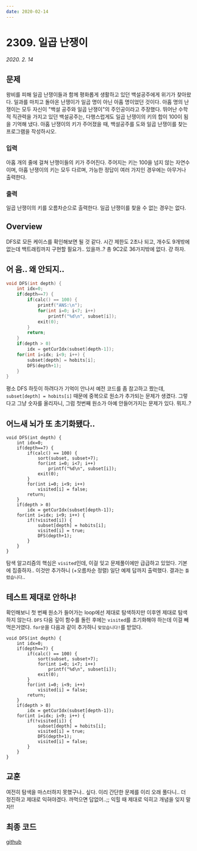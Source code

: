 ```yaml
---
date: 2020-02-14
---
```

# 2309. 일곱 난쟁이
*2020. 2. 14*
## 문제
왕비를 피해 일곱 난쟁이들과 함께 평화롭게 생활하고 있던 백설공주에게 위기가 찾아왔다. 일과를 마치고 돌아온 난쟁이가 일곱 명이 아닌 아홉 명이었던 것이다.
아홉 명의 난쟁이는 모두 자신이 "백설 공주와 일곱 난쟁이"의 주인공이라고 주장했다. 뛰어난 수학적 직관력을 가지고 있던 백설공주는, 다행스럽게도 일곱 난쟁이의 키의 합이 100이 됨을 기억해 냈다.
아홉 난쟁이의 키가 주어졌을 때, 백설공주를 도와 일곱 난쟁이를 찾는 프로그램을 작성하시오.
### 입력
아홉 개의 줄에 걸쳐 난쟁이들의 키가 주어진다. 주어지는 키는 100을 넘지 않는 자연수이며, 아홉 난쟁이의 키는 모두 다르며, 가능한 정답이 여러 가지인 경우에는 아무거나 출력한다.
### 출력
일곱 난쟁이의 키를 오름차순으로 출력한다. 일곱 난쟁이를 찾을 수 없는 경우는 없다.

## Overview

DFS로 모든 케이스를 확인해보면 될 것 같다. 시간 제한도 2초나 되고, 개수도 9개밖에 없는데 백트래킹까지 구현할 필요가.. 있을까..? 총 9C2로 36가지밖에 없다. 걍 하자.

## 어 음.. 왜 안되지..
```cpp
void DFS(int depth) {
    int idx=0;
    if(depth==7) {
        if(calc() == 100) {
            printf("ANS:\n");
            for(int i=0; i<7; i++)
                printf("%d\n", subset[i]);
            exit(0);
        }
        return;
    }
    if(depth > 0)
        idx = getCurIdx(subset[depth-1]);
    for(int i=idx; i<9; i++) {
        subset[depth] = hobits[i];
        DFS(depth+1);
    }
}
```
평소 DFS 하듯이 하려다가 기억이 안나서 예전 코드를 좀 참고하고 짰는데, `subset[depth] = hobits[i]` 때문에 중복으로 원소가 추가되는 문제가 생겼다. 그렇다고 그냥 숫자를 올리자니, 그럼 첫번째 원소가 아예 안들어가지는 문제가 있다. 뭐지..?

## 어느새 뇌가 또 초기화됐다..
```cpp{11,17,19}
void DFS(int depth) {
    int idx=0;
    if(depth==7) {
        if(calc() == 100) {
            sort(subset, subset+7);
            for(int i=0; i<7; i++)
                printf("%d\n", subset[i]);
            exit(0);
        }
        for(int i=0; i<9; i++)
            visited[i] = false;
        return;
    }
    if(depth > 0)
        idx = getCurIdx(subset[depth-1]);
    for(int i=idx; i<9; i++) {
        if(!visited[i]) {
            subset[depth] = hobits[i];
            visited[i] = true;
            DFS(depth+1);
        }
    }
}
```
탐색 알고리즘의 핵심은 `visited`인데, 이걸 잊고 문제풀이에만 급급하고 있었다. 기본에 집중하자.. 이것만 추가하니 (+오름차순 정렬) 일단 예제 답까지 출력했다. 결과는 `틀렸습니다`..

## 테스트 제대로 안하냐!

확인해보니 첫 번째 원소가 들어가는 loop에선 제대로 탐색하지만 이후엔 제대로 탐색하지 않는다. `DFS` 다음 깊이 함수를 돌린 후에는 `visited`를 초기화해야 하는데 이걸 빼먹은거였다. `for문`을 다음과 같이 추가하니 `맞았습니다!`를 받았다.
```cpp{21}
void DFS(int depth) {
    int idx=0;
    if(depth==7) {
        if(calc() == 100) {
            sort(subset, subset+7);
            for(int i=0; i<7; i++)
                printf("%d\n", subset[i]);
            exit(0);
        }
        for(int i=0; i<9; i++)
            visited[i] = false;
        return;
    }
    if(depth > 0)
        idx = getCurIdx(subset[depth-1]);
    for(int i=idx; i<9; i++) {
        if(!visited[i]) {
            subset[depth] = hobits[i];
            visited[i] = true;
            DFS(depth+1);
            visited[i] = false;
        }
    }
}
```
## 교훈

여전히 탐색을 마스터하지 못했구나.. 싶다. 이리 간단한 문제를 이리 오래 풀다니.. 더 정진하고 제대로 익혀야겠다. 까먹으면 답없어..;; 익힐 때 제대로 익히고 개념을 잊지 말자!!

## 최종 코드

[github](https://github.com/shinjawkwang/bojPractice/blob/master/search/DFS/2309.cpp)